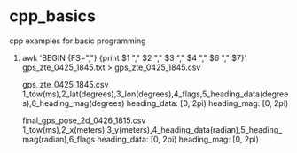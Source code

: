 # cpp_basics
cpp examples for basic programming

1. awk 'BEGIN {FS=","} {print $1 "," $2 "," $3 "," $4 "," $6 "," $7}' gps_zte_0425_1845.txt > gps_zte_0425_1845.csv

    gps_zte_0425_1845.csv
        1_tow(ms),2_lat(degrees),3_lon(degrees),4_flags,5_heading_data(degrees),6_heading_mag(degrees)
                heading_data: [0, 2pi)
                heading_mag: [0, 2pi)

    final_gps_pose_2d_0426_1815.csv
        1_tow(ms),2_x(meters),3_y(meters),4_heading_data(radian),5_heading_mag(radian),6_flags
                heading_data: [0, 2pi)
                heading_mag: [0, 2pi)
